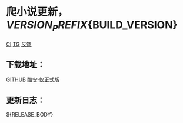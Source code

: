 # 爬小说更新，${VERSION_PREFIX}${BUILD_VERSION}
[CI](https://github.com/${GITHUB_REPOSITORY}/actions)  [TG](https://t.me/PaNovelGroup)  [反馈](https://github.com/${GITHUB_REPOSITORY}/issues)

## 下载地址：
[GITHUB](https://github.com/${GITHUB_REPOSITORY}/releases/tag/${BUILD_VERSION})  [酷安·仅正式版](https://www.coolapk.com/apk/167994)

## 更新日志：
${RELEASE_BODY}